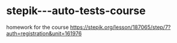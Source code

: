 # stepik---auto-tests-course
homework for the course
https://stepik.org/lesson/187065/step/7?auth=registration&unit=161976